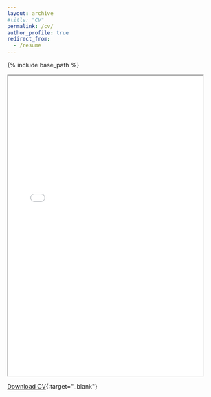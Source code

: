 ```yaml
---
layout: archive
#title: "CV"
permalink: /cv/
author_profile: true
redirect_from:
  - /resume
---
```


{% include base_path %}

<iframe src="/files/cv_sudip.pdf" width="90%" height="700"></iframe>

[Download CV](/files/cv_sudip.pdf){:target="_blank"}
